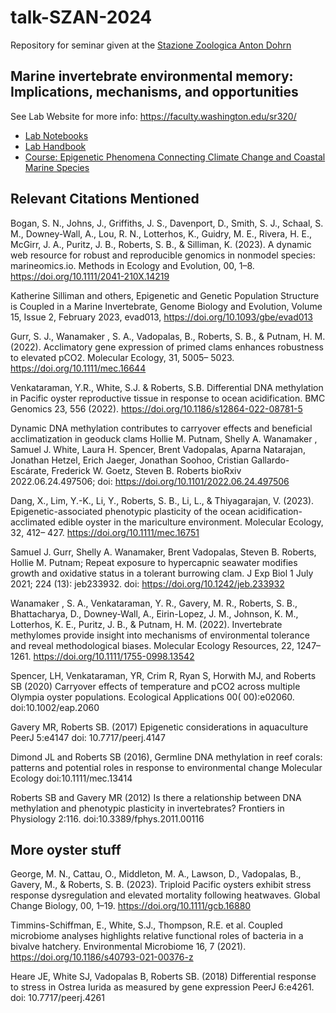 # talk-SZAN-2024

Repository for seminar given at the [Stazione Zoologica Anton Dohrn](https://www.szn.it/index.php/en/)

## Marine invertebrate environmental memory: Implications, mechanisms, and opportunities


See Lab Website for more info: <https://faculty.washington.edu/sr320/>

- [Lab Notebooks](https://faculty.washington.edu/sr320/publications.html#notebooks)
- [Lab Handbook](https://robertslab.github.io/resources/)
- [Course: Epigenetic Phenomena Connecting Climate Change and Coastal Marine Species](https://sr320.github.io/course-ASI-2024/modules/22-supp.html) 



## Relevant Citations Mentioned

Bogan, S. N., Johns, J., Griffiths, J. S., Davenport, D., Smith, S. J., Schaal, S. M., Downey-Wall, A., Lou, R. N., Lotterhos, K., Guidry, M. E., Rivera, H. E., McGirr, J. A., Puritz, J. B., Roberts, S. B., & Silliman, K. (2023). A dynamic web resource for robust and reproducible genomics in nonmodel species: marineomics.io. Methods in Ecology and Evolution, 00, 1–8. https://doi.org/10.1111/2041-210X.14219

Katherine Silliman and others, Epigenetic and Genetic Population Structure is Coupled in a Marine Invertebrate, Genome Biology and Evolution, Volume 15, Issue 2, February 2023, evad013, https://doi.org/10.1093/gbe/evad013

Gurr, S. J., Wanamaker , S. A., Vadopalas, B., Roberts, S. B., & Putnam, H. M. (2022). Acclimatory gene expression of primed clams enhances robustness to elevated pCO2. Molecular Ecology, 31, 5005– 5023. https://doi.org/10.1111/mec.16644

Venkataraman, Y.R., White, S.J. & Roberts, S.B. Differential DNA methylation in Pacific oyster reproductive tissue in response to ocean acidification. BMC Genomics 23, 556 (2022). https://doi.org/10.1186/s12864-022-08781-5

Dynamic DNA methylation contributes to carryover effects and beneficial acclimatization in geoduck clams Hollie M. Putnam, Shelly A. Wanamaker , Samuel J. White, Laura H. Spencer, Brent Vadopalas, Aparna Natarajan, Jonathan Hetzel, Erich Jaeger, Jonathan Soohoo, Cristian Gallardo-Escárate, Frederick W. Goetz, Steven B. Roberts bioRxiv 2022.06.24.497506; doi: https://doi.org/10.1101/2022.06.24.497506

Dang, X., Lim, Y.-K., Li, Y., Roberts, S. B., Li, L., & Thiyagarajan, V. (2023). Epigenetic-associated phenotypic plasticity of the ocean acidification-acclimated edible oyster in the mariculture environment. Molecular Ecology, 32, 412– 427. https://doi.org/10.1111/mec.16751

Samuel J. Gurr, Shelly A. Wanamaker, Brent Vadopalas, Steven B. Roberts, Hollie M. Putnam; Repeat exposure to hypercapnic seawater modifies growth and oxidative status in a tolerant burrowing clam. J Exp Biol 1 July 2021; 224 (13): jeb233932. doi: https://doi.org/10.1242/jeb.233932

Wanamaker , S. A., Venkataraman, Y. R., Gavery, M. R., Roberts, S. B., Bhattacharya, D., Downey-Wall, A., Eirin-Lopez, J. M., Johnson, K. M., Lotterhos, K. E., Puritz, J. B., & Putnam, H. M. (2022). Invertebrate methylomes provide insight into mechanisms of environmental tolerance and reveal methodological biases. Molecular Ecology Resources, 22, 1247– 1261. https://doi.org/10.1111/1755-0998.13542

Spencer, LH, Venkataraman, YR, Crim R, Ryan S, Horwith MJ, and Roberts SB (2020) Carryover effects of temperature and pCO2 across multiple Olympia oyster populations. Ecological Applications 00( 00):e02060. doi:10.1002/eap.2060

Gavery MR, Roberts SB. (2017) Epigenetic considerations in aquaculture PeerJ 5:e4147 doi: 10.7717/peerj.4147

Dimond JL and Roberts SB (2016), Germline DNA methylation in reef corals: patterns and potential roles in response to environmental change Molecular Ecology doi:10.1111/mec.13414

Roberts SB and Gavery MR (2012) Is there a relationship between DNA methylation and phenotypic plasticity in invertebrates? Frontiers in Physiology 2:116. doi:10.3389/fphys.2011.00116


## More oyster stuff

George, M. N.,  Cattau, O.,  Middleton, M. A.,  Lawson, D.,  Vadopalas, B.,  Gavery, M., &  Roberts, S. B. (2023). Triploid Pacific oysters exhibit stress response dysregulation and elevated mortality following heatwaves. Global Change Biology,  00,  1–19. https://doi.org/10.1111/gcb.16880

Timmins-Schiffman, E., White, S.J., Thompson, R.E. et al. Coupled microbiome analyses highlights relative functional roles of bacteria in a bivalve hatchery. Environmental Microbiome 16, 7 (2021). https://doi.org/10.1186/s40793-021-00376-z

Heare JE, White SJ, Vadopalas B, Roberts SB. (2018) Differential response to stress in Ostrea lurida as measured by gene expression PeerJ 6:e4261. doi: 10.7717/peerj.4261

